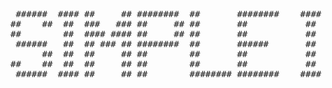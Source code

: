 <pre align="center">                                                                                                  

 ######  #### ##     ## ########  ##       ########    ####  ######     ######## ##     ## ########    ########  ########  ######  ######## 
##    ##  ##  ###   ### ##     ## ##       ##           ##  ##    ##       ##    ##     ## ##          ##     ## ##       ##    ##    ##    
##        ##  #### #### ##     ## ##       ##           ##  ##             ##    ##     ## ##          ##     ## ##       ##          ##    
 ######   ##  ## ### ## ########  ##       ######       ##   ######        ##    ######### ######      ########  ######    ######     ##    
      ##  ##  ##     ## ##        ##       ##           ##        ##       ##    ##     ## ##          ##     ## ##             ##    ##    
##    ##  ##  ##     ## ##        ##       ##           ##  ##    ##       ##    ##     ## ##          ##     ## ##       ##    ##    ##    
 ######  #### ##     ## ##        ######## ########    ####  ######        ##    ##     ## ########    ########  ########  ######     ##    
                                  
</pre>
<br />

<!-- 
## WAIT! Before you read, just say hi to my baby🐶
<div align="center">
<img src="https://user-images.githubusercontent.com/47337588/123636774-3736ec00-d858-11eb-9bb6-5649f10cc011.jpg" width="200" />
<img src="https://user-images.githubusercontent.com/47337588/123636777-38681900-d858-11eb-9f69-1e388f93677b.jpg" width="200" />
<img src="https://user-images.githubusercontent.com/47337588/123636779-3900af80-d858-11eb-8d5e-61782653b025.jpg" width="200" />
</div>
<br />
 
```javascript
let gyuriLee = {
    pronouns: "She" | "Her",
    code: ["JavaScript", "TypeScript", "Python", "HTML", "CSS", "SCSS", "styled-components"],
    askMeAbout: ["web dev", "tech", "graphicdesign"],
    technologies: {
        frontEnd: {
            js: ["React", "Vue", "Vanilla JS", "Next.js", "Nuxt.js"],
        },
        tools: {
            design: ["Photoshop", "Illustrator", "Figma", "Zeplin"]
        }
    },
    architecture: ["Serverless Architecture", "Single page applications"],
    currentFocus: "React, Next.js, TypeScript",
    funFact: "I majored Sociology and studied in NJ about an year!"
};
```
-->
<!-- - 🌱 I’m currently learning React.js & Vanilla JavaScript
- ✨ Also, studying CS for understand a lot
- ⚡ Fun fact: I majored Sociology and studied in NJ about an year!
<br />
<br /> 
<div align="center">
  <img align="center" src="https://github-readme-stats.vercel.app/api?username=jae04099&count_private=true&show_icons=true&theme=dracula" />
  -->
<!--    <img align="center" src="https://github-readme-stats.vercel.app/api/top-langs/?username=jae04099&layout=compact&theme=dracula&count_private=true" /> -->
 </div>
<!--
**jae04099/jae04099** is a ✨ _special_ ✨ repository because its `README.md` (this file) appears on your GitHub profile.

Here are some ideas to get you started:

- 🔭 I’m currently working on ...
- 🌱 I’m currently learning ...
- 👯 I’m looking to collaborate on ...
- 🤔 I’m looking for help with ...
- 💬 Ask me about ...
- 📫 How to reach me: ...
- 😄 Pronouns: ...
- ⚡ Fun fact: ...
-->
